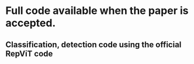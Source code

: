 # Full code available when the paper is accepted.
## Classification, detection code using the official RepViT code
